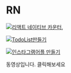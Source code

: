 # RN

[![리액트 네이티브 카운터](http://img.youtube.com/vi/wQ0L7w54RTYs/0.jpg)](https://youtu.be/wQ0L7w54RTYs),

[![TodoList만들기](http://img.youtube.com/vi/zFlTWhzbfnI/0.jpg)](https://youtu.be/zFlTWhzbfnI)

[![인스타그램어플 만들기](http://img.youtube.com/vi/Yba388ThFXY/0.jpg)](https://youtu.be/Yba388ThFXY)

동영상입니다. 클릭해보세요
